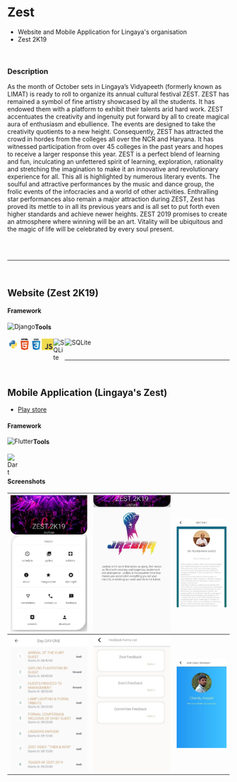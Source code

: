 # Zest 

-  Website and Mobile Application for Lingaya's organisation
-  Zest 2K19

<br/>

### Description 
As the month of October sets in Lingaya’s Vidyapeeth (formerly known as LIMAT) is ready to roll to organize its annual cultural festival ZEST. ZEST has remained a symbol of fine artistry showcased by all the students. It has endowed them with a platform to exhibit their talents arid hard work. ZEST accentuates the creativity and ingenuity put forward by all to create magical aura of enthusiasm and ebullience. The events are designed to take the creativity quotients to a new height. Consequently, ZEST has attracted the crowd in hordes from the colleges all over the NCR and Haryana. It has witnessed participation from over 45 colleges in the past years and hopes to receive a larger response this year. ZEST is a perfect blend of learning and fun, inculcating an unfettered spirit of learning, exploration, rationality and stretching the imagination to make it an innovative and revolutionary experience for all. This all is highlighted by numerous literary events. The soulful and attractive performances by the music and dance group, the frolic events of the infocracies and a world of other activities. Enthralling star performances also remain a major attraction during ZEST, Zest has proved its mettle to in all its previous years and is all set to put forth even higher standards and achieve newer heights. ZEST 2019 promises to create an atmosphere where winning will be an art. Vitality will be ubiquitous and the magic of life will be celebrated by every soul present.

<br/>
<br/>

<hr/>

<br/>

## Website (Zest 2K19)

#### Framework

<img align="left" alt="Django" height="26px" src="https://live.staticflickr.com/3595/3475465970_7044242629_b.jpg" />

#### Tools
 
<img align="left" alt="Python" width="26px" src="https://raw.githubusercontent.com/github/explore/80688e429a7d4ef2fca1e82350fe8e3517d3494d/topics/python/python.png" />
<img align="left" alt="HTML" width="26px" src="https://raw.githubusercontent.com/github/explore/80688e429a7d4ef2fca1e82350fe8e3517d3494d/topics/html/html.png" />
<img align="left" alt="CSS" width="26px" src="https://raw.githubusercontent.com/github/explore/80688e429a7d4ef2fca1e82350fe8e3517d3494d/topics/css/css.png" />
<img align="left" alt="Javascript" width="26px" src="https://raw.githubusercontent.com/github/explore/80688e429a7d4ef2fca1e82350fe8e3517d3494d/topics/javascript/javascript.png" />
<img align="left" alt="SQLite" width="26px" src="https://upload.wikimedia.org/wikipedia/commons/thumb/9/97/Sqlite-square-icon.svg/480px-Sqlite-square-icon.svg.png" />
<img align="left" alt="SQLite" height="26px" src="https://www.django-rest-framework.org/img/logo.png" />
    

    
<br/> 
<br/> 

<hr/>

<br/>

## Mobile Application (Lingaya's Zest)

- [Play store][play_store]

#### Framework

<img align="left" alt="Flutter" height="26px" src="https://upload.wikimedia.org/wikipedia/commons/1/17/Google-flutter-logo.png" />

#### Tools

<img align="left" alt="Dart" width="26px" src="https://www.fluttericon.com/logo_dart_192px.svg" />



<br/>
<br/>


#### Screenshots

| ![Zest Mobile Screen 1][mobile_img_1] | ![Zest Mobile Screen 1][mobile_img_2] | ![Zest Mobile Screen 1][mobile_img_3] |
|:---:|:---:|:---:|
| ![Zest Mobile Screen 1][mobile_img_5] | ![Zest Mobile Screen 1][mobile_img_6] | ![Zest Mobile Screen 1][mobile_img_7] |

[play_store]: https://play.google.com/store/apps/details?id=com.chanduarepalli.zest&hl=en

[mobile_img_1]: https://github.com/ChanduArepalli/ChanduArepalli/blob/master/projects/zest/mobile/screenshot_1.jpg?raw=true
[mobile_img_2]: https://github.com/ChanduArepalli/ChanduArepalli/blob/master/projects/zest/mobile/screenshot_2.jpg?raw=true
[mobile_img_3]: https://github.com/ChanduArepalli/ChanduArepalli/blob/master/projects/zest/mobile/screenshot_3.jpg?raw=true
[mobile_img_4]: https://github.com/ChanduArepalli/ChanduArepalli/blob/master/projects/zest/mobile/screenshot_4.jpg?raw=true
[mobile_img_5]: https://github.com/ChanduArepalli/ChanduArepalli/blob/master/projects/zest/mobile/screenshot_5.jpg?raw=true
[mobile_img_6]: https://github.com/ChanduArepalli/ChanduArepalli/blob/master/projects/zest/mobile/screenshot_6.jpg?raw=true
[mobile_img_7]: https://github.com/ChanduArepalli/ChanduArepalli/blob/master/projects/zest/mobile/screenshot_7.jpg?raw=true
[mobile_img_8]: https://github.com/ChanduArepalli/ChanduArepalli/blob/master/projects/zest/mobile/screenshot_8.jpg?raw=true

